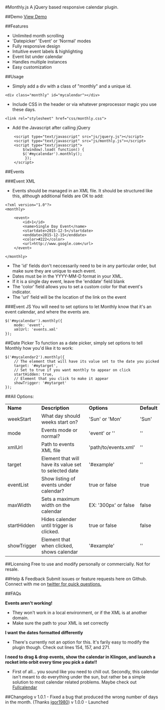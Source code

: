 #Monthly.js
A jQuery based responsive calendar plugin.

##Demo
<a href="http://kthornbloom.com/monthly" target="_blank">View Demo</a>

##Features

- Unlimited month scrolling
- 'Datepicker' 'Event' or 'Normal' modes
- Fully responsive design
- Intuitive event labels & highlighting
- Event list under calendar
- Handles multiple instances
- Easy customization

##Usage
- Simply add a div with a class of "monthly" and a unique id. 

```
<div class="monthly" id="mycalendar"></div>
```

- Include CSS in the header or via whatever preprocessor magic you use these days.

```
<link rel="stylesheet" href="css/monthly.css">
```

- Add the Javascript after calling jQuery

```
	<script type="text/javascript" src="js/jquery.js"></script>
	<script type="text/javascript" src="js/monthly.js"></script>
	<script type="text/javascript">
		$(window).load( function() {
		$('#mycalendar').monthly();
		 });
	</script>
```

##Events

###Event XML
- Events should be managed in an XML file. It should be structured like this, although additional fields are OK to add:

```
<?xml version="1.0"?>
<monthly>

	<event>
		<id>1</id>
		<name>Single Day Event</name>
		<startdate>2015-12-5</startdate>
		<enddate>2015-12-15</enddate>
		<color>#222</color>
		<url>http://www.google.com</url>
	</event>

</monthly>
```

- The 'id' fields don't neccessarily need to be in any particular order, but make sure they are unique to each event.
- Dates must be in the YYYY-MM-D format in your XML. 
- If it is a single day event, leave the 'enddate' field blank
- The 'color' field allows you to set a custom color for that event's indicator.
- The 'url' field will be the location of the link on the event

###Event JS
You will need to set options to let Monthly know that it's an event calendar, and where the events are.

```
$('#mycalendar').monthly({
	mode: 'event',
	xmlUrl: 'events.xml'
});
```

##Date Picker
To function as a date picker, simply set options to tell Monthly how you'd like it to work:

```
$('#mycalendar2').monthly({
	// The element that will have its value set to the date you picked
	target: '#mytarget',
	// Set to true if you want monthly to appear on click
	startHidden: true,
	// Element that you click to make it appear
	showTrigger: '#mytarget'
});
```

##All Options:
<table class="rwd-table">
	<tbody><tr>
		<td><b>Name</b></td>
		<td><b>Description</b></td>
		<td><b>Options</b></td>
		<td><b>Default</b></td>
	</tr>
	<tr>
		<td>weekStart</td>
		<td>What day should weeks start on?</td>
		<td>'Sun' or 'Mon'</td>
		<td>'Sun'</td>
	</tr>
	<tr>
		<td>mode</td>
		<td>Events mode or normal?</td>
		<td>'event' or ''</td>
		<td>''</td>
	</tr>
	<tr>
		<td>xmlUrl</td>
		<td>Path to events XML file</td>
		<td>'path/to/events.xml'</td>
		<td>''</td>
	</tr>
	<tr>
		<td>target</td>
		<td>Element that will have its value set to selected date</td>
		<td>'#example'</td>
		<td>''</td>
	</tr>
	<tr>
		<td>eventList</td>
		<td>Show listing of events under calendar?</td>
		<td>true or false</td>
		<td>true</td>
	</tr>
	<tr>
		<td>maxWidth</td>
		<td>Sets a maximum width on the calendar</td>
		<td>EX: '300px' or false</td>
		<td>false</td>
	</tr>
	<tr>
		<td>startHidden</td>
		<td>Hides calender until trigger is clicked.</td>
		<td>true or false</td>
		<td>false</td>
	</tr>
	<tr>
		<td>showTrigger</td>
		<td>Element that when clicked, shows calendar</td>
		<td>'#example'</td>
		<td>''</td>
	</tr>
</tbody></table>

##Licensing
Free to use and modify personally or commercially. Not for resale. 

##Help & Feedback
Submit issues or feature requests here on Github. Connect with me on <a href="https://twitter.com/kthornbloom" target="_blank">twitter for quick questions.</a>

##FAQs

<b>Events aren't working!</b>
- They won't work in a local environment, or if the XML is at another domain.
- Make sure the path to your XML is set correctly

<b>I want the dates formatted differently</b>
- There's currently not an option for this. It's farily easy to modify the plugin though. Check out lines 154, 157, and 271.

<b>I need to drag & drop events, show the calendar in Klingon, and launch a rocket into orbit every time you pick a date!!</b>
- First of all... you sound like you need to chill out. Secondly, this calendar isn't meant to do everything under the sun, but rather be a simple solution to most calendar related problems. Maybe check out <a href="http://fullcalendar.io/">Fullcalendar</a>

##Changelog
v 1.0.1 - Fixed a bug that produced the wrong number of days in the month. (Thanks <a href="https://github.com/igor1980">igor1980</a>)
v 1.0.0 - Launched
